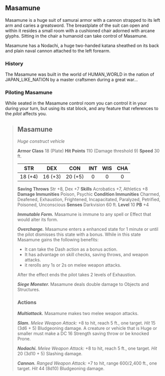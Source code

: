## Masamune
Masamune is a huge suit of samurai armor with a cannon strapped to its left arm and caries a greatsword. The breastplate of the suit can open and within it resides a small room with a cushioned chair adorned with arcane glyphs. Sitting in the chair a humanoid can take control of Masamune.

Masamune has a Nodachi, a huge two-handed katana sheathed on its back and plain naval cannon attached to the left forearm.

### History
The Masamune was built in the world of HUMAN_WORLD in the nation of JAPAN_LIKE_NATION by a master craftsmen during a great war...

### Piloting Masamune
While seated in the Masamune control room you can control it in your during your turn, but using its stat block, and any feature that references to the *pilot* affects you.

> ## Masamune
>*Huge construct vehicle*
>
> **Armor Class** 18 (Plate)
> **Hit Points** 110 (Damage threshold 9)
> **Speed** 30 ft.
>
>|   STR   |   DEX   |   CON   |   INT   |   WIS   |   CHA   |
>|:-------:|:-------:|:-------:|:-------:|:-------:|:-------:|
>| 18 (+4) | 16 (+3) | 20 (+5) |    0    |    0    |    0    |
>
> **Saving Throws** Str +8, Dex +7
> **Skills** Acrobatics +7, Athletics +8
> **Damage Immunities** Poison, Psychic
> **Condition Immunities** Charmed, Deafened, Exhaustion, Frightened, Incapacitated, Paralyzed, Petrified, Poisoned, Unconscious
> **Senses** Darkvision 60 ft.
> **Level** 10 **PB** +4
>
> ***Immutable Form.***
> Masamune is immune to any spell or Effect that would alter its form.
>
> ***Overcharge.***
> Masamune enters a enhanced state for 1 minute or until the pilot dismisses this state with a bonus. While in this state Masamune gains the following benefits:
> - It can take the Dash action as a bonus action.
> - It has advantage on skill checks, saving throws, and weapon attacks.
> - it rerolls any 1s or 2s on melee weapon attacks.
>
> After the effect ends the pilot takes 2 levels of Exhaustion.
>
> ***Siege Monster.***
> Masamune deals double damage to Objects and Structures.
>
>
> ### Actions
> ***Multiattack.*** Masamune makes two melee weapon attacks.
>
> ***Slam.*** *Melee Weapon Attack:* +8 to hit, reach 5 ft., one target. *Hit* 15 (3d6 + 5) Bludgeoning damage. A creature or vehicle that is Huge or smaller must make a DC 16 Strength saving throw or be knocked Prone.
>
> ***Nodachi.*** *Melee Weapon Attack:* +8 to hit, reach 5 ft., one target. *Hit* 20 (3d10 + 5) Slashing damage. 
>
> ***Cannon.*** *Ranged Weapon Attack:* +7 to hit, range 600/2,400 ft., one target. *Hit* 44 (8d10) Bludgeoning damage. 


